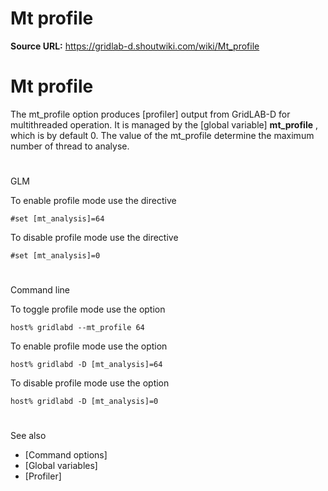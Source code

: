# Mt profile

**Source URL:** https://gridlab-d.shoutwiki.com/wiki/Mt_profile
# Mt profile

The mt_profile option produces [profiler] output from GridLAB-D for multithreaded operation. It is managed by the [global variable] **mt_profile** , which is by default 0. The value of the mt_profile determine the maximum number of thread to analyse. 

# 

GLM

To enable profile mode use the directive 
    
    
    #set [mt_analysis]=64
    

To disable profile mode use the directive 
    
    
    #set [mt_analysis]=0
    

# 

Command line

To toggle profile mode use the option 
    
    
    host% gridlabd --mt_profile 64
    

To enable profile mode use the option 
    
    
    host% gridlabd -D [mt_analysis]=64
    

To disable profile mode use the option 
    
    
    host% gridlabd -D [mt_analysis]=0
    

# 

See also

  * [Command options]
  * [Global variables]
  * [Profiler]
